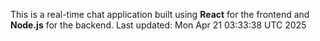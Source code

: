 This is a real-time chat application built using **React** for the frontend and **Node.js** for the backend.
Last updated: Mon Apr 21 03:33:38 UTC 2025
